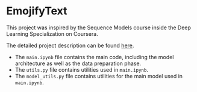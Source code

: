 # EmojifyText

This project was inspired by the Sequence Models course inside the Deep Learning Specialization on Coursera.

The detailed project description can be found <a href="EmojifyText.pdf" target="_blank">here</a>.

* The ```main.ipynb``` file contains the main code, including the model architecture as well as the data preparation phase.
* The ```utils.py``` file contains utilities used in ```main.ipynb```.
* The ```model_utils.py``` file contains utilities for the main model used in ```main.ipynb```.